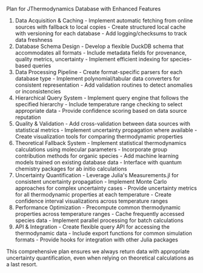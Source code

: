 Plan for JThermodynamics Database with Enhanced Features

  1. Data Acquisition & Caching
    - Implement automatic fetching from online sources with fallback to local copies
    - Create structured local cache with versioning for each database
    - Add logging/checksums to track data freshness
  2. Database Schema Design
    - Develop a flexible DuckDB schema that accommodates all formats
    - Include metadata fields for provenance, quality metrics, uncertainty
    - Implement efficient indexing for species-based queries
  3. Data Processing Pipeline
    - Create format-specific parsers for each database type
    - Implement polynomial/tabular data converters for consistent representation
    - Add validation routines to detect anomalies or inconsistencies
  4. Hierarchical Query System
    - Implement query engine that follows the specified hierarchy
    - Include temperature range checking to select appropriate data
    - Provide confidence scoring based on data source reputation
  5. Quality & Validation
    - Add cross-validation between data sources with statistical metrics
    - Implement uncertainty propagation where available
    - Create visualization tools for comparing thermodynamic properties
  6. Theoretical Fallback System
    - Implement statistical thermodynamics calculations using molecular parameters
    - Incorporate group contribution methods for organic species
    - Add machine learning models trained on existing database data
    - Interface with quantum chemistry packages for ab initio calculations
  7. Uncertainty Quantification
    - Leverage Julia's Measurements.jl for consistent uncertainty propagation
    - Implement Monte Carlo approaches for complex uncertainty cases
    - Provide uncertainty metrics for all thermodynamic properties at each temperature
    - Create confidence interval visualizations across temperature ranges
  8. Performance Optimization
    - Precompute common thermodynamic properties across temperature ranges
    - Cache frequently accessed species data
    - Implement parallel processing for batch calculations
  9. API & Integration
    - Create flexible query API for accessing the thermodynamic data
    - Include export functions for common simulation formats
    - Provide hooks for integration with other Julia packages

  This comprehensive plan ensures we always return data with appropriate uncertainty quantification, even when relying on
  theoretical calculations as a last resort.